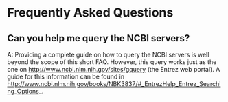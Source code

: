 # Frequently Asked Questions

## Can you help me query the NCBI servers?
A: Providing a complete guide on how to query the NCBI servers is well beyond the scope of this short FAQ. However, this query works just as the one on http://www.ncbi.nlm.nih.gov/sites/gquery (the Entrez web portal). A guide for this information can be found in http://www.ncbi.nlm.nih.gov/books/NBK3837/#_EntrezHelp_Entrez_Searching_Options_.
